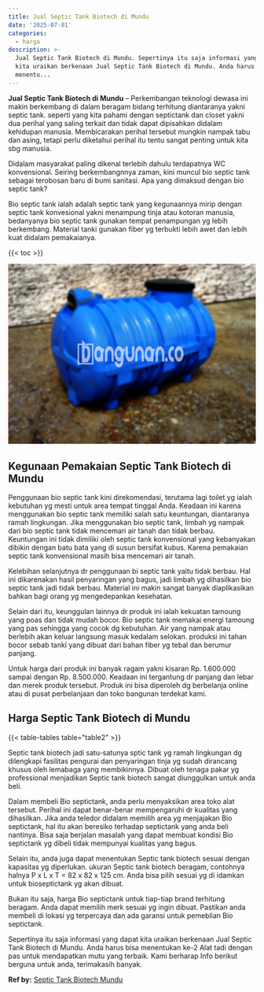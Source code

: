 ```yaml
---
title: Jual Septic Tank Biotech di Mundu
date: '2025-07-01'
categories:
  - harga
description: >-
  Jual Septic Tank Biotech di Mundu. Sepertinya itu saja informasi yang dapat
  kita uraikan berkenaan Jual Septic Tank Biotech di Mundu. Anda harus bisa
  menentu...
---
```


**Jual Septic Tank Biotech di Mundu** – Perkembangan teknologi dewasa ini makin berkembang di dalam beragam bidang terhitung diantaranya yakni septic tank. seperti yang kita pahami dengan septictank dan closet yakni dua perihal yang saling terkait dan tidak dapat dipisahkan didalam kehidupan manusia. Membicarakan perihal tersebut mungkin nampak tabu dan asing, tetapi perlu diketahui perihal itu tentu sangat penting untuk kita sbg manusia.

Didalam masyarakat paling dikenal terlebih dahulu terdapatnya WC konvensional. Seiring berkembangnnya zaman, kini muncul bio septic tank sebagai terobosan baru di bumi sanitasi. Apa yang dimaksud dengan bio septic tank?

Bio septic tank ialah adalah septic tank yang kegunaannya mirip dengan septic tank konvesional yakni menampung tinja atau kotoran manusia, bedanyanya bio septic tank gunakan tempat penampungan yg lebih berkembang. Material tanki gunakan fiber yg terbukti lebih awet dan lebih kuat didalam pemakaianya.

{{< toc >}}

![Jual Septic Tank Biotech di Mundu](/images/jual-bio-septictank-08.png)

## Kegunaan Pemakaian Septic Tank Biotech di Mundu

Penggunaan bio septic tank kini direkomendasi, terutama lagi toilet yg ialah kebutuhan yg mesti untuk area tempat tinggal Anda. Keadaan ini karena menggunakan bio septic tank memiliki salah satu keuntungan, diantaranya ramah lingkungan. Jika menggunakan bio septic tank, limbah yg nampak dari bio septic tank tidak mencemari air tanah dan tidak berbau. Keuntungan ini tidak dimiliki oleh septic tank konvensional yang kebanyakan dibikin dengan batu bata yang di susun bersifat kubus. Karena pemakaian septic tank konvensional masih bisa mencemari air tanah.

Kelebihan selanjutnya dr penggunaan bi septic tank yaitu tidak berbau. Hal ini dikarenakan hasil penyaringan yang bagus, jadi limbah yg dihasilkan bio septic tank jadi tidak berbau. Material ini makin sangat banyak diaplikasikan bahkan bagi orang yg mengedepankan kesehatan.

Selain dari itu, keunggulan lainnya dr produk ini ialah kekuatan tamoung yang poas dan tidak mudah bocor. Bio septic tank memakai energi tamoung yang pas sehingga yang cocok dg kebutuhan. Air yang nampak atau berlebih akan keluar langsung masuk kedalam selokan. produksi ini tahan bocor sebab tanki yang dibuat dari bahan fiber yg tebal dan berumur panjang.

Untuk harga dari produk ini banyak ragam yakni kisaran Rp. 1.600.000 sampai dengan Rp. 8.500.000. Keadaan ini tergantung dr panjang dan lebar dan merek produk tersebut. Produk ini bisa diperoleh dg berbelanja online atau di pusat perbelanjaan dan toko bangunan terdekat kami.

## Harga Septic Tank Biotech di Mundu

{{< table-tables table="table2" >}}

Septic tank biotech jadi satu-satunya sptic tank yg ramah lingkungan dg dilengkapi fasilitas pengurai dan penyaringan tinja yg sudah dirancang khusus oleh lemabaga yang membikinnya. Dibuat oleh tenaga pakar yg professional menjadikan Septic tank biotech sangat diunggulkan untuk anda beli.

Dalam membeli Bio septictank, anda perlu menyaksikan area toko alat tersebut. Perihal ini dapat benar-benar mempengaruhi dr kualitas yang dihasilkan. Jika anda teledor didalam memilih area yg menjajakan Bio septictank, hal itu akan beresiko terhadap septictank yang anda beli nantinya. Bisa saja berjalan masalah yang dapat membuat kondisi Bio septictank yg dibeli tidak mempunyai kualitas yang bagus.

Selain itu, anda juga dapat menentukan Septic tank biotech sesuai dengan kapasitas yg diperlukan. ukuran Septic tank biotech beragam, contohnya halnya P x L x T = 82 x 82 x 125 cm. Anda bisa pilih sesuai yg di idamkan untuk bioseptictank yg akan dibuat.

Bukan itu saja, harga Bio septictank untuk tiap-tiap brand terhitung beragam. Anda dapat memilih merk sesuai yg ingin dibuat. Pastikan anda membeli di lokasi yg terpercaya dan ada garansi untuk pemeblian Bio septictank.

Sepertinya itu saja informasi yang dapat kita uraikan berkenaan Jual Septic Tank Biotech di Mundu. Anda harus bisa menentukan ke-2 Alat tadi dengan pas untuk mendapatkan mutu yang terbaik. Kami berharap Info berikut berguna untuk anda, terimakasih banyak.

**Ref by:** [Septic Tank Biotech Mundu](https://id.wikipedia.org/wiki/Septic)
